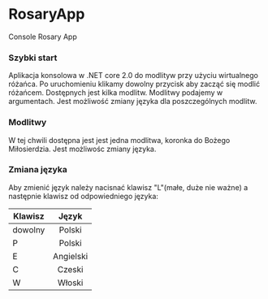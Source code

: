 # RosaryApp
Console Rosary App

### Szybki start

Aplikacja konsolowa w .NET core 2.0 do modlityw przy użyciu wirtualnego różańca. Po uruchomieniu klikamy dowolny przycisk aby zacząć się modlić różańcem. Dostępnych jest kilka modlitw. Modlitwy podajemy w argumentach. Jest możliwość zmiany języka dla poszczególnych modlitw.


### Modlitwy

W tej chwili dostępna jest jest jedna modlitwa, koronka do Bożego Miłosierdzia. Jest możliwośc zmiany języka. 

### Zmiana języka

Aby zmienić język należy nacisnać klawisz "L"(małe, duże nie ważne) a następnie klawisz od odpowiedniego języka:

| Klawisz        | Język          
| ------------- |:-------------:
| dowolny      | Polski        |
| P            | Polski        |
| E            | Angielski     |
| C            | Czeski        |
| W            | Włoski        |







